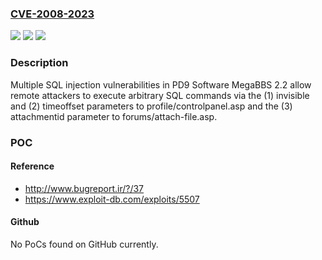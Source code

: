 ### [CVE-2008-2023](https://cve.mitre.org/cgi-bin/cvename.cgi?name=CVE-2008-2023)
![](https://img.shields.io/static/v1?label=Product&message=n%2Fa&color=blue)
![](https://img.shields.io/static/v1?label=Version&message=n%2Fa&color=blue)
![](https://img.shields.io/static/v1?label=Vulnerability&message=n%2Fa&color=brighgreen)

### Description

Multiple SQL injection vulnerabilities in PD9 Software MegaBBS 2.2 allow remote attackers to execute arbitrary SQL commands via the (1) invisible and (2) timeoffset parameters to profile/controlpanel.asp and the (3) attachmentid parameter to forums/attach-file.asp.

### POC

#### Reference
- http://www.bugreport.ir/?/37
- https://www.exploit-db.com/exploits/5507

#### Github
No PoCs found on GitHub currently.


